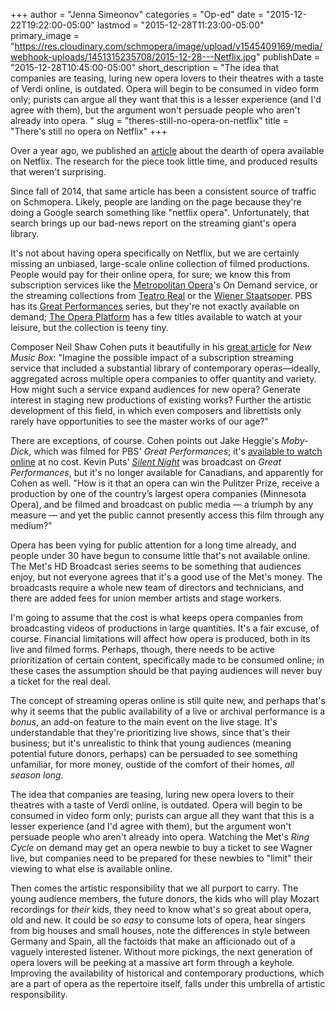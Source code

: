 +++
author = "Jenna Simeonov"
categories = "Op-ed"
date = "2015-12-22T19:22:00-05:00"
lastmod = "2015-12-28T11:23:00-05:00"
primary_image = "https://res.cloudinary.com/schmopera/image/upload/v1545409169/media/webhook-uploads/1451315235708/2015-12-28---Netflix.jpg"
publishDate = "2015-12-28T10:45:00-05:00"
short_description = "The idea that companies are teasing, luring new opera lovers to their theatres with a taste of Verdi online, is outdated. Opera will begin to be consumed in video form only; purists can argue all they want that this is a lesser experience (and I&#039;d agree with them), but the argument won&#039;t persuade people who aren&#039;t already into opera. "
slug = "theres-still-no-opera-on-netflix"
title = "There&#039;s still no opera on Netflix"
+++

Over a year ago, we published an [article](/netflix-why-not-opera/) about the dearth of opera available on Netflix. The research for the piece took little time, and produced results that weren't surprising.

Since fall of 2014, that same article has been a consistent source of traffic on Schmopera. Likely, people are landing on the page because they're doing a Google search something like "netflix opera". Unfortunately, that search brings up our bad-news report on the streaming giant's opera library.

It's not about having opera specifically on Netflix, but we are certainly missing an unbiased, large-scale online collection of filmed productions. People would pay for their online opera, for sure; we know this from subscription services like the [Metropolitan Opera](http://www.metopera.org/Season/On-Demand/)'s On Demand service, or the streaming collections from [Teatro Real](https://www.palcodigital.com/videoteca-palco/#) or the [Wiener Staatsoper](http://www.staatsoperlive.com/en/subscription/#produkt-vod). PBS has its [Great Performances](http://www.pbs.org/wnet/gperf/topic/opera/) series, but they're not exactly available on demand; [The Opera Platform](http://www.theoperaplatform.eu/en/opera/verdi-aida) has a few titles available to watch at your leisure, but the collection is teeny tiny.

Composer Neil Shaw Cohen puts it beautifully in his [great article](http://www.newmusicbox.org/articles/we-need-more-on-demand-films-of-new-operas/) for *New Music Box*: "Imagine the possible impact of a subscription streaming service that included a substantial library of contemporary operas—ideally, aggregated across multiple opera companies to offer quantity and variety. How might such a service expand audiences for new opera? Generate interest in staging new productions of existing works? Further the artistic development of this field, in which even composers and librettists only rarely have opportunities to see the master works of our age?"

There are exceptions, of course. Cohen points out Jake Heggie's *Moby-Dick*, which was filmed for PBS' *Great Performances*; it's [available to watch online](http://www.pbs.org/video/2365112413/) at no cost. Kevin Puts' [*Silent Night*](http://www.pbs.org/video/2365132185/) was broadcast on *Great Performances*, but it's no longer available for Canadians, and apparently for Cohen as well. "How is it that an opera can win the Pulitzer Prize, receive a production by one of the country’s largest opera companies (Minnesota Opera), and be filmed and broadcast on public media — a triumph by any measure — and yet the public cannot presently access this film through any medium?"

Opera has been vying for public attention for a long time already, and people under 30 have begun to consume little that's not available online. The Met's HD Broadcast series seems to be something that audiences enjoy, but not everyone agrees that it's a good use of the Met's money. The broadcasts require a whole new team of directors and technicians, and there are added fees for union member artists and stage workers. 

I'm going to assume that the cost is what keeps opera companies from broadcasting videos of productions in large quantities. It's a fair excuse, of course. Financial limitations will affect how opera is produced, both in its live and filmed forms. Perhaps, though, there needs to be active prioritization of certain content, specifically made to be consumed online; in these cases the assumption should be that paying audiences will never buy a ticket for the real deal.

The concept of streaming operas online is still quite new, and perhaps that's why it seems that the public availability of a live or archival performance is a *bonus*, an add-on feature to the main event on the live stage. It's understandable that they're prioritizing live shows, since that's their business; but it's unrealistic to think that young audiences (meaning potential future donors, perhaps) can be persuaded to see something unfamiliar, for more money, oustide of the comfort of their homes, *all season long*.

The idea that companies are teasing, luring new opera lovers to their theatres with a taste of Verdi online, is outdated. Opera will begin to be consumed in video form only; purists can argue all they want that this is a lesser experience (and I'd agree with them), but the argument won't persuade people who aren't already into opera. Watching the Met's *Ring Cycle* on demand may get an opera newbie to buy a ticket to see Wagner live, but companies need to be prepared for these newbies to "limit" their viewing to what else is available online.

Then comes the artistic responsibility that we all purport to carry. The young audience members, the future donors, the kids who will play Mozart recordings for *their* kids, they need to know what's so great about opera, old and new. It could be *so easy* to consume lots of opera, hear singers from big houses and small houses, note the differences in style between Germany and Spain, all the factoids that make an afficionado out of a vaguely interested listener. Without more pickings, the next generation of opera lovers will be peeking at a massive art form through a keyhole. Improving the availability of historical and contemporary productions, which are a part of opera as the repertoire itself, falls under this umbrella of artistic responsibility.
